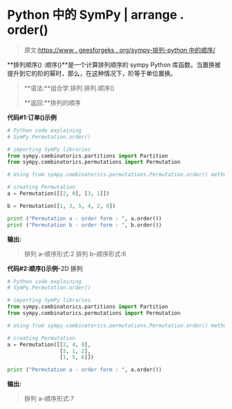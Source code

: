 # Python 中的 SymPy | arrange . order()

> 原文:[https://www . geesforgeks . org/sympy-排列-python 中的顺序/](https://www.geeksforgeeks.org/sympy-permutation-order-in-python/)

**排列顺序() :顺序()**是一个计算排列顺序的 sympy Python 库函数。当置换被提升到它的阶的幂时，那么，在这种情况下，阶等于单位置换。

> **语法:**组合学.排列.排列.顺序()
> 
> **返回:**排列的顺序

**代码#1:订单()示例**

```py
# Python code explaining
# SymPy.Permutation.order()

# importing SymPy libraries
from sympy.combinatorics.partitions import Partition
from sympy.combinatorics.permutations import Permutation

# Using from sympy.combinatorics.permutations.Permutation.order() method 

# creating Permutation
a = Permutation([[2, 0], [3, 1]])

b = Permutation([1, 3, 5, 4, 2, 0])

print ("Permutation a - order form : ", a.order())
print ("Permutation b - order form : ", b.order())
```

**输出:**

> 排列 a–顺序形式:2
> 排列 b–顺序形式:6

**代码#2:顺序()示例**–2D 排列

```py
# Python code explaining
# SymPy.Permutation.order()

# importing SymPy libraries
from sympy.combinatorics.partitions import Partition
from sympy.combinatorics.permutations import Permutation

# Using from sympy.combinatorics.permutations.Permutation.order() method 

# creating Permutation
a = Permutation([[2, 4, 0], 
                 [3, 1, 2],
                 [1, 5, 6]])

print ("Permutation a - order form : ", a.order())
```

**输出:**

> 排列 a–顺序形式:7